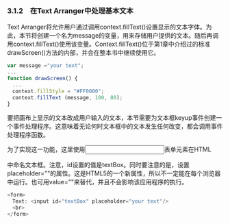 ### 3.1.2　在Text Arranger中处理基本文本

Text Arranger将允许用户通过调用context.fillText()设置显示的文本字体。为此，本节将创建一个名为message的变量，用来存储用户提供的文本。随后再调用context.fillText()使用该变量。Context.fillText()位于第1章中介绍过的标准drawScreen()方法的内部，并会在整本书中继续使用它。

```javascript
var message ="your text";
...
function drawScreen() {
　...
　context.fillStyle = "#FF0000";
　context.fillText (message, 100, 80);
}
```

要把画布上显示的文本改成用户输入的文本，本节需要为文本框keyup事件创建一个事件处理程序。这意味着无论何时文本框中的文本发生任何改变，都会调用事件处理程序函数。

为了实现这一功能，这里使用<input>表单元素在HTML<form>中命名文本框。注意，id设置的值是textBox。同时要注意的是，设置placeholder=""的属性。这是HTML5的一个新属性，所以不一定能在每个浏览器中运行。也可用value=""来替代，并且不会影响该应用程序的执行。

```javascript
<form>
　Text: <input id="textBox" placeholder="your text"/>
　<br>
</form>
```

